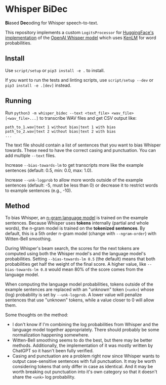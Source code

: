 # Whisper BiDec

**Bi**ased **Dec**oding for Whisper speech-to-text.

This repository implements a custom `LogitsProcessor` for [HuggingFace's implementation][hf_whisper] of the [OpenAI Whisper model][openai_whisper] which uses [KenLM][kenlm] for word probabilities.


## Install

Use `script/setup` or `pip3 install -e .` to install.

If you want to run the tests and linting scripts, use `script/setup --dev` or `pip3 install -e .[dev]` instead.


## Running

Run `python3 -m whisper_bidec --text <text_file> <wav_file> [<wav_file>...]` to transcribe WAV files and get CSV output like:

``` csv
path_to_1.wav|text 1 without bias|text 1 with bias
path_to_2.wav|text 2 without bias|text 2 with bias
...
```

The text file should contain a list of sentences that you want to bias Whisper towards. These need to have the correct casing and punctuation. You can add multiple `--text` files.

Increase `--bias-towards-lm` to get transcripts more like the example sentences (default: 0.5, min: 0.0, max: 1.0).

Increase `--unk-logprob` to allow more words outside of the example sentences (default: -5, must be less than 0) or decrease it to restrict words to example sentences (e.g., -10).


## Method

To bias Whisper, an [n-gram language model][ngram] is trained on the example sentences. Because Whisper uses **tokens** internally (partial and whole words), the n-gram model is trained on the **tokenized sentences**. By default, this is a 5th order n-gram model (change with `--ngram-order`) with Witten-Bell smoothing.

During Whisper's beam search, the scores for the next tokens are computed using both the Whisper model's and the language model's probabilities. Setting `--bias-towards-lm 0.5` (the default) means that both probabilities get half the weight of the final score. A higher value, like `--bias-towards-lm 0.8` would mean 80% of the score comes from the language model.

When computing the language model probabilities, tokens outside of the example sentences are replaced with an "unknown" token (`<unk>`) whose (log) probability is set by `--unk-logprob`. A lower value will penalize sentences that use "unknown" tokens, while a value closer to 0 will allow them.

Some thoughts on the method:

* I don't know if I'm combining the log probabilities from Whisper and the language model together appropriately. There should probably be some normalization happening somewhere.
* Witten-Bell smoothing seems to do the best, but there may be better methods. Additionally, the implementation of it was mostly written by ChatGPT so it hasn't been fully verified.
* Casing and punctuation are a problem right now since Whisper wants to output case-sensitive sentences with full punctuation. It may be worth considering tokens that only differ in case as identical. And it may be worth breaking out punctuation into it's own category so that it doesn't share the `<unk>` log probability.

[hf_whisper]: https://huggingface.co/docs/transformers/model_doc/whisper
[openai_whisper]: https://github.com/openai/whisper
[kenlm]: https://github.com/kpu/kenlm
[ngram]: https://en.wikipedia.org/wiki/Word_n-gram_language_model

